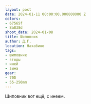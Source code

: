 ```yaml
---
layout: post
date: 2024-01-11 00:00:00.000000000 Z
colors:
- 67565f
- 8a838d
shoot_date: 2024-01-08
title: Шиповник
author: Д.Г.
location: Нахабино
tags:
- шиповник
- ягоды
- иней
- зима
gear:
- 70D
- 55-250mm
---
```

Шиповник вот ещё, с инеем.

